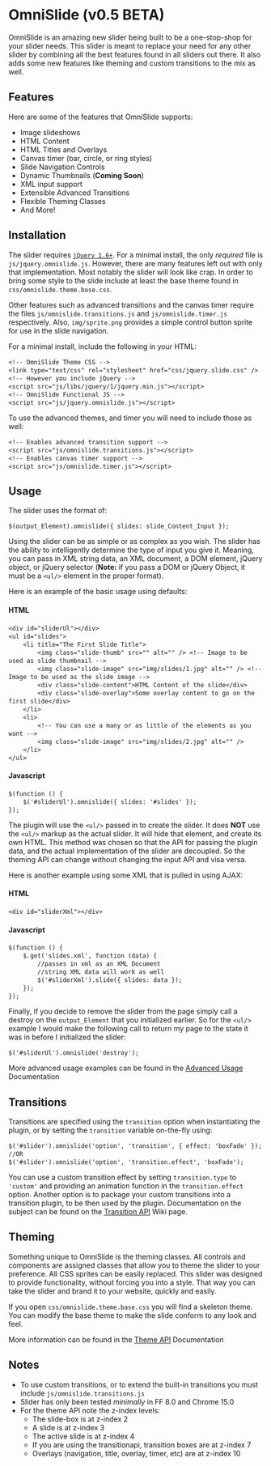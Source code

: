 # OmniSlide (v0.5 BETA)

OmniSlide is an amazing new slider being built to be a one-stop-shop for your slider needs. This slider is meant to replace your need for any other slider by combining all the best features found in all sliders out there. It also adds some new features like theming and custom transitions to the mix as well.

## Features

Here are some of the features that OmniSlide supports:

* Image slideshows
* HTML Content
* HTML Titles and Overlays
* Canvas timer (bar, circle, or ring styles)
* Slide Navigation Controls
* Dynamic Thumbnails (__Coming Soon__)
* XML input support
* Extensible Advanced Transitions
* Flexible Theming Classes
* And More!

## Installation

The slider requires [`jQuery 1.6+`](http://jquery.com/). For a minimal install, the only *required* file is `js/jquery.omnislide.js`. However, there are many features left out with only that implementation. Most notably the slider will look like crap. In order to bring some style to the slide include at least the base theme found in `css/omnislide.theme.base.css`. 

Other features such as advanced transitions and the canvas timer require the files `js/omnislide.transitions.js` and `js/omnislide.timer.js` respectively. Also, `img/sprite.png` provides a simple control button sprite for use in the slide navigation.

For a minimal install, include the following in your HTML:

	<!-- OmniSlide Theme CSS -->
	<link type="text/css" rel="stylesheet" href="css/jquery.slide.css" />
	<!-- However you include jQuery -->
    <script src="js/libs/jquery/1/jquery.min.js"></script>
	<!-- OmniSlide Functional JS -->
	<script src="js/jquery.omnislide.js"></script>

To use the advanced themes, and timer you will need to include those as well:

	<!-- Enables advanced transition support -->
	<script src="js/omnislide.transitions.js"></script>
	<!-- Enables canvas timer support -->
	<script src="js/omnislide.timer.js"></script>

## Usage

The slider uses the format of:

	$(output_Element).omnislide({ slides: slide_Content_Input });

Using the slider can be as simple or as complex as you wish. The slider has the ability to intelligently determine the type of input you give it. Meaning, you can pass in XML string data, an XML document, a DOM element, jQuery object, or jQuery selector (__Note:__ if you pass a DOM or jQuery Object, it must be a `<ul/>` element in the proper format). 

Here is an example of the basic usage using defaults:

#### HTML

	<div id="sliderUl"></div>
    <ul id="slides">
        <li title="The First Slide Title">
            <img class="slide-thumb" src="" alt="" /> <!-- Image to be used as slide thumbnail -->
            <img class="slide-image" src="img/slides/1.jpg" alt="" /> <!-- Image to be used as the slide image -->
            <div class="slide-content">HTML Content of the slide</div>
            <div class="slide-overlay">Some overlay content to go on the first slide</div>
        </li>
        <li>
			<!-- You can use a many or as little of the elements as you want -->
            <img class="slide-image" src="img/slides/2.jpg" alt="" />
        </li>
	</ul>

#### Javascript

	$(function () {
		$('#sliderUl').omnislide({ slides: '#slides' });
	});

The plugin will use the `<ul/>` passed in to create the slider. It does __NOT__ use the `<ul/>` markup as the actual slider. It will hide that element, and create its own HTML. This method was chosen so that the API for passing the plugin data, and the actual implementation of the slider are decoupled. So the theming API can change without changing the input API and visa versa.

Here is another example using some XML that is pulled in using AJAX:

#### HTML

	<div id="sliderXml"></div>

#### Javascript

	$(function () {
		$.get('slides.xml', function (data) {
			//passes in xml as an XML Document
			//string XML data will work as well
            $('#sliderXml').slide({ slides: data });
        });
	});

Finally, if you decide to remove the slider from the page simply call a destroy on the `output_Element` that you initialized earlier. So for the `<ul/>` example I would make the following call to return my page to the state it was in before I initialized the slider:

	$('#sliderUl').omnislide('destroy');

More advanced usage examples can be found in the [Advanced Usage](#) Documentation

## Transitions

Transitions are specified using the `transition` option when instantiating the plugin, or by setting the `transition` variable on-the-fly using:

	$('#slider').omnislide('option', 'transition', { effect: 'boxFade' });
	//OR
	$('#slider').omnislide('option', 'transition.effect', 'boxFade');

You can use a custom transition effect by setting `transition.type` to `'custom'` and providing an animation function in the `transition.effect` option. Another option is to package your custom transitions into a transition plugin, to be then used by the plugin. Documentation on the subject can be found on the [Transition API](#) Wiki page.

## Theming

Something unique to OmniSlide is the theming classes. All controls and components are assigned classes that allow you to theme the slider to your preference. All CSS sprites can be easily replaced. This slider was designed to provide functionality, without forcing you into a style. That way you can take the slider and brand it to your website, quickly and easily.

If you open `css/omnislide.theme.base.css` you will find a skeleton theme. You can modify the base theme to make the slide conform to any look and feel.

More information can be found in the [Theme API](https://github.com/englercj/OmniSlide/wiki/Theme-API) Documentation

## Notes

* To use custom transitions, or to extend the built-in transitions you must include `js/omnislide.transitions.js`
* Slider has only been tested _minimally_ in FF 8.0 and Chrome 15.0
* For the theme API note the z-index levels:
    * The slide-box is at z-index 2
	* A slide is at z-index 3
	* The active slide is at z-index 4
	* If you are using the transitionapi, transition boxes are at z-index 7
	* Overlays (navigation, title, overlay, timer, etc) are at z-index 10